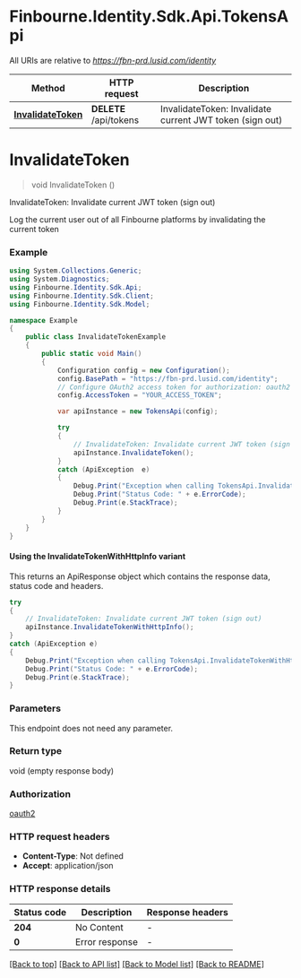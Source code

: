 # Finbourne.Identity.Sdk.Api.TokensApi

All URIs are relative to *https://fbn-prd.lusid.com/identity*

| Method | HTTP request | Description |
|--------|--------------|-------------|
| [**InvalidateToken**](TokensApi.md#invalidatetoken) | **DELETE** /api/tokens | InvalidateToken: Invalidate current JWT token (sign out) |

<a id="invalidatetoken"></a>
# **InvalidateToken**
> void InvalidateToken ()

InvalidateToken: Invalidate current JWT token (sign out)

Log the current user out of all Finbourne platforms by invalidating the current token

### Example
```csharp
using System.Collections.Generic;
using System.Diagnostics;
using Finbourne.Identity.Sdk.Api;
using Finbourne.Identity.Sdk.Client;
using Finbourne.Identity.Sdk.Model;

namespace Example
{
    public class InvalidateTokenExample
    {
        public static void Main()
        {
            Configuration config = new Configuration();
            config.BasePath = "https://fbn-prd.lusid.com/identity";
            // Configure OAuth2 access token for authorization: oauth2
            config.AccessToken = "YOUR_ACCESS_TOKEN";

            var apiInstance = new TokensApi(config);

            try
            {
                // InvalidateToken: Invalidate current JWT token (sign out)
                apiInstance.InvalidateToken();
            }
            catch (ApiException  e)
            {
                Debug.Print("Exception when calling TokensApi.InvalidateToken: " + e.Message);
                Debug.Print("Status Code: " + e.ErrorCode);
                Debug.Print(e.StackTrace);
            }
        }
    }
}
```

#### Using the InvalidateTokenWithHttpInfo variant
This returns an ApiResponse object which contains the response data, status code and headers.

```csharp
try
{
    // InvalidateToken: Invalidate current JWT token (sign out)
    apiInstance.InvalidateTokenWithHttpInfo();
}
catch (ApiException e)
{
    Debug.Print("Exception when calling TokensApi.InvalidateTokenWithHttpInfo: " + e.Message);
    Debug.Print("Status Code: " + e.ErrorCode);
    Debug.Print(e.StackTrace);
}
```

### Parameters
This endpoint does not need any parameter.
### Return type

void (empty response body)

### Authorization

[oauth2](../README.md#oauth2)

### HTTP request headers

 - **Content-Type**: Not defined
 - **Accept**: application/json


### HTTP response details
| Status code | Description | Response headers |
|-------------|-------------|------------------|
| **204** | No Content |  -  |
| **0** | Error response |  -  |

[[Back to top]](#) [[Back to API list]](../README.md#documentation-for-api-endpoints) [[Back to Model list]](../README.md#documentation-for-models) [[Back to README]](../README.md)


